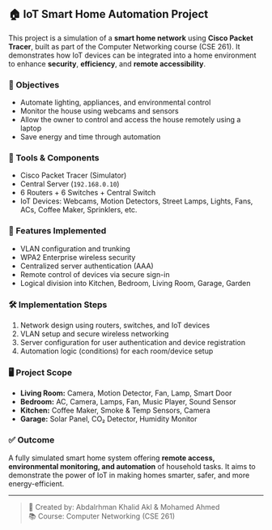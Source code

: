 ## 🏠 IoT Smart Home Automation Project

This project is a simulation of a **smart home network** using **Cisco Packet Tracer**, built as part of the Computer Networking course (CSE 261). It demonstrates how IoT devices can be integrated into a home environment to enhance **security**, **efficiency**, and **remote accessibility**.

### 🌟 Objectives
- Automate lighting, appliances, and environmental control
- Monitor the house using webcams and sensors
- Allow the owner to control and access the house remotely using a laptop
- Save energy and time through automation

### 🔧 Tools & Components
- Cisco Packet Tracer (Simulator)
- Central Server (`192.168.0.10`)
- 6 Routers + 6 Switches + Central Switch
- IoT Devices: Webcams, Motion Detectors, Street Lamps, Lights, Fans, ACs, Coffee Maker, Sprinklers, etc.

### 📡 Features Implemented
- VLAN configuration and trunking
- WPA2 Enterprise wireless security
- Centralized server authentication (AAA)
- Remote control of devices via secure sign-in
- Logical division into Kitchen, Bedroom, Living Room, Garage, Garden

### 🛠️ Implementation Steps
1. Network design using routers, switches, and IoT devices
2. VLAN setup and secure wireless networking
3. Server configuration for user authentication and device registration
4. Automation logic (conditions) for each room/device setup

### 🖥️ Project Scope
- **Living Room:** Camera, Motion Detector, Fan, Lamp, Smart Door
- **Bedroom:** AC, Camera, Lamps, Fan, Music Player, Sound Sensor
- **Kitchen:** Coffee Maker, Smoke & Temp Sensors, Camera
- **Garage:** Solar Panel, CO₂ Detector, Humidity Monitor

### ✅ Outcome
A fully simulated smart home system offering **remote access, environmental monitoring, and automation** of household tasks. It aims to demonstrate the power of IoT in making homes smarter, safer, and more energy-efficient.

---

> 📄 Created by: Abdalrhman Khalid Akl & Mohamed Ahmed  
> 📚 Course: Computer Networking (CSE 261)
